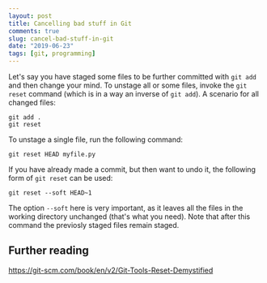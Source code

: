```yaml
---
layout: post
title: Cancelling bad stuff in Git
comments: true
slug: cancel-bad-stuff-in-git
date: "2019-06-23"
tags: [git, programming]
---
```


Let's say you have staged some files to be further committed with `git add` and then change your mind. To unstage all or some files, invoke the `git reset` command (which is in a way an inverse of `git add`). A scenario for all changed files:

```
git add .
git reset
```

To unstage a single file, run the following command:

```
git reset HEAD myfile.py
```

If you have already made a commit, but then want to undo it, the following form of `git reset` can be used:

```
git reset --soft HEAD~1
```

The option `--soft` here is very important, as it leaves all the files in the working directory unchanged (that's what you need). Note that after this command the previosly staged files remain staged. 


## Further reading

https://git-scm.com/book/en/v2/Git-Tools-Reset-Demystified  